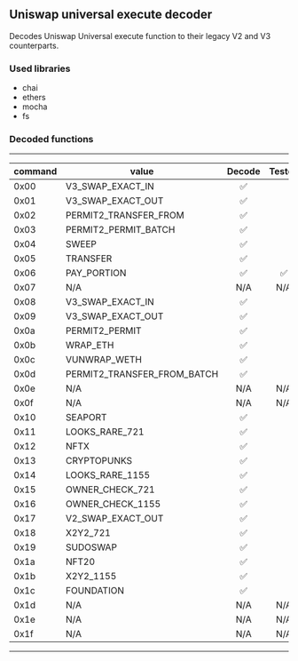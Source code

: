 ## Uniswap universal execute decoder
 Decodes Uniswap Universal execute function to their legacy V2 and V3 counterparts.

### Used libraries

- chai
- ethers
- mocha
- fs

### Decoded functions

---

| command | value | Decode | Tested
| ---------- | ------------- |:------:|:------:
| 0x00 | V3_SWAP_EXACT_IN | ✅ | 
| 0x01 | V3_SWAP_EXACT_OUT | ✅ | 
| 0x02 | PERMIT2_TRANSFER_FROM | ✅ | 
| 0x03 | PERMIT2_PERMIT_BATCH | ✅ | 
| 0x04 | SWEEP | ✅ | 
| 0x05 | TRANSFER | ✅ | 
| 0x06 | PAY_PORTION | ✅ | ✅
| 0x07 | N/A | N/A | N/A
| 0x08 | V3_SWAP_EXACT_IN | ✅ | 
| 0x09 | V3_SWAP_EXACT_OUT | ✅ | 
| 0x0a | PERMIT2_PERMIT | ✅ | 
| 0x0b | WRAP_ETH | ✅ | 
| 0x0c | VUNWRAP_WETH | ✅ | 
| 0x0d | PERMIT2_TRANSFER_FROM_BATCH | ✅ | 
| 0x0e | N/A | N/A | N/A
| 0x0f | N/A | N/A | N/A
| 0x10 | SEAPORT | ✅ | 
| 0x11 | LOOKS_RARE_721 | ✅ | 
| 0x12 | NFTX | ✅ | 
| 0x13 | CRYPTOPUNKS | ✅ | 
| 0x14 | LOOKS_RARE_1155 | ✅ | 
| 0x15 | OWNER_CHECK_721 | ✅ | 
| 0x16 | OWNER_CHECK_1155 | ✅ | 
| 0x17 | V2_SWAP_EXACT_OUT | ✅ | 
| 0x18 | X2Y2_721 | ✅ | 
| 0x19 | SUDOSWAP | ✅ | 
| 0x1a | NFT20 | ✅ | 
| 0x1b | X2Y2_1155 | ✅ | 
| 0x1c | FOUNDATION | ✅ | 
| 0x1d | N/A  | N/A | N/A
| 0x1e | N/A  | N/A | N/A
| 0x1f | N/A  | N/A | N/A

---
